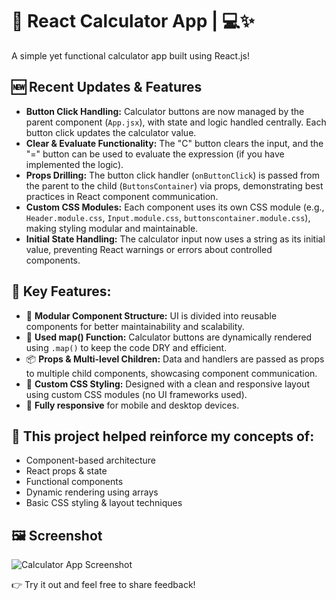 # 🚀 React Calculator App | 💻✨

A simple yet functional calculator app built using React.js!

## 🆕 Recent Updates & Features

- **Button Click Handling:** Calculator buttons are now managed by the parent component (`App.jsx`), with state and logic handled centrally. Each button click updates the calculator value.
- **Clear & Evaluate Functionality:** The "C" button clears the input, and the "=" button can be used to evaluate the expression (if you have implemented the logic).
- **Props Drilling:** The button click handler (`onButtonClick`) is passed from the parent to the child (`ButtonsContainer`) via props, demonstrating best practices in React component communication.
- **Custom CSS Modules:** Each component uses its own CSS module (e.g., `Header.module.css`, `Input.module.css`, `buttonscontainer.module.css`), making styling modular and maintainable.
- **Initial State Handling:** The calculator input now uses a string as its initial value, preventing React warnings or errors about controlled components.

## 🔧 Key Features:

- 🧩 **Modular Component Structure:** UI is divided into reusable components for better maintainability and scalability.
- 🔁 **Used map() Function:** Calculator buttons are dynamically rendered using `.map()` to keep the code DRY and efficient.
- 📦 **Props & Multi-level Children:** Data and handlers are passed as props to multiple child components, showcasing component communication.
- 🎨 **Custom CSS Styling:** Designed with a clean and responsive layout using custom CSS modules (no UI frameworks used).
- 📱 **Fully responsive** for mobile and desktop devices.

## 🧠 This project helped reinforce my concepts of:

- Component-based architecture
- React props & state
- Functional components
- Dynamic rendering using arrays
- Basic CSS styling & layout techniques

## 🖼️ Screenshot

![Calculator App Screenshot](./screenshot.png)

👉 Try it out and feel free to share feedback!
